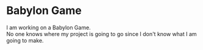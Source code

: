 # Babylon Game

I am working on a Babylon Game.                                                                                                                                                 
No one knows where my project is going to go since I don't know what I am going to make.
